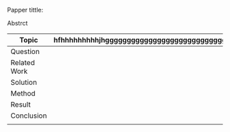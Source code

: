 Papper tittle: 

Abstrct







| **Topic**    | **hfhhhhhhhhhjhgggggggggggggggggggggggggggggggggggggggggggggggggg** |
|--------------|---------------------------------------------------------------------|
| Question                                                                           |
| Related Work |                                                                     |
| Solution     |                                                                     |
| Method       |                                                                     |
| Result       |                                                                     |
| Conclusion   |                                                                     |
|              |                                                                     |
